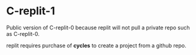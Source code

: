 # C-replit-1
Public version of C-replit-0 because replit will not pull a private repo such as C-replit-0.

replit requires purchase of **cycles** to create a project from a github repo.
